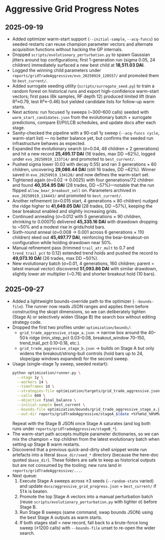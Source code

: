# Aggressive Grid Progress Notes

## 2025-09-19
- Added optimizer warm-start support (`--initial-sample`, `--acq-funcs`) so seeded restarts can reuse champion parameter vectors and alternate acquisition functions without hacking the GP internals.
- Dropped `scripts/evolutionary_perturbation.py` to spawn Gaussian jitters around top configurations; first 1-generation run (sigma 0.05, 24 children) immediately surfaced a new best child at **18,511.03 DAI**.
- Logged the winning child parameters under `reports/gridTradeAggressive/evo_20250919_120557/` and promoted them to `best_current/`.
- Added surrogate seeding utility (`scripts/surrogate_seed.py`) to train a random forest on historical runs and export high-confidence warm-start vectors; first pass (6k samples, RF depth 12) produced limited lift (train R²≈0.79, test R²≈-0.46) but yielded candidate lists for follow-up warm starts.
- Next actions: run focused 1y sweeps (~300–600 calls) seeded with `warm_start_candidates.json` from the evolutionary batch + surrogate predictions, compare EI/PI/LCB schedules, and update docs after each stage.
- Sanity-checked the pipeline with a 90-call 1y sweep (`--acq-funcs cycle`, warm-start list) — no better balance yet, but confirms the seeded run infrastructure behaves as expected.
- Expanded the evolutionary search (σ=0.04, 48 children × 2 generations) and hit a new record **25,495.17 DAI** (16 trades, max DD ~62%), logged under `evo_20250919_133714/` and promoted to `best_current/`.
- Pushed sigma lower (0.03 with decay 0.55) and ran 3 generations × 60 children, uncovering **29,086.44 DAI** (still 16 trades, DD ~62%). Winner saved in `evo_20250919_134128/` and now defines the warm-start set.
- Tightened again (σ=0.02 → 0.0025) with four generations/72 children and found **40,354.95 DAI** (28 trades, DD ~57%)—notable that the run flipped `allow_bear_breakout_sell` on. Parameters archived in `evo_20250919_134443/` and promoted to `best_current/`.
- Another refinement (σ=0.015 start, 4 generations × 80 children) nudged the ridge higher to **41,649.05 DAI** (28 trades, DD ~57%), keeping the bear breakout enabled and slightly increasing grids.
- Continued annealing (σ=0.012 with 5 generations × 90 children, shrinking to 0.00075) delivered **45,335.16 DAI** with drawdown dropping to ~50% and a modest rise in grids/hold bars.
- Sixth-round anneal (σ=0.008 → 0.001 across 6 generations × 110 children) eked out **45,497.77 DAI**, reinforcing the bear-breakout-on configuration while holding drawdown near 50%.
- Manual refinement pass (trimmed `trail_atr_mult` to 0.7 and `trend_trail_pct` to 0.12) extended trend holds and pushed the record to **49,073.10 DAI** (26 trades, max DD ~50%).
- New evolutionary batch (σ=0.01, 4 generations, 160 children; parent = latest manual vector) discovered **51,093.86 DAI** with similar drawdown, slightly lower atr multiplier (~0.76) and shorter breakout hold (10 bars).

## 2025-09-27
- Added a lightweight bounds-override path to the optimizer (`--bounds-file`). The runner now reads JSON ranges and applies them before constructing the skopt dimensions, so we can deliberately tighten (Stage A) or selectively widen (Stage B) the search box without editing strategy code.
- Dropped the first two profiles under `optimization/bounds/`:
  - `grid_trade_aggressive_stage_a.json` → narrow box around the 40–50 k ridge (min_step_pct 0.03–0.08, breakout_window 70–150, trend_trail_pct 0.10–0.18, etc.).
  - `grid_trade_aggressive_stage_b.json` → builds on Stage A but only widens the breakout/strong-bull controls (hold bars up to 24, slope/gap windows expanded) for the second sweep.
- Usage (single-stage 1y sweep, seeded restart):
  ```bash
  python optimization/runner.py \
    --stage 1y \
    --workers 14 \
    --timeframes 1d \
    --strategies-file optimization/targets/grid_trade_aggressive.json \
    --calls 600 \
    --objective final_balance \
    --initial-sample best_current \
    --bounds-file optimization/bounds/grid_trade_aggressive_stage_a.json \
    --out-dir reports/gridTradeAggressive/stageA_$(date +%Y%m%d_%H%M%S)
  ```
  Repeat with the Stage B JSON once Stage A saturates (and log both runs under `reports/gridTradeAggressive/stageB_*`).
- The warm-start path accepts multiple parameter dictionaries, so we can mix the champion + top children from the latest evolutionary batch when setting up Stage B warm restarts.
- Discovered that a previous quick-and-dirty shell snippet wrote run artefacts into a literal `$base_dir/seed_*` directory (because the here-doc quoted `$base_dir`). These folders are safe to keep as historical outputs but are not consumed by the tooling; new runs land in `reports/gridTradeAggressive/...`.
- Next queue:
  1. Execute Stage A sweeps across ≥3 seeds (`--random-state` varied) and update `docs/aggressive_grid_progress.json` + `best_current/` if 51 k is beaten.
  2. Promote the top Stage A vectors into a manual perturbation batch (reuse `scripts/evolutionary_perturbation.py` with tighter σ) before Stage B.
  3. Run Stage B sweeps (same command, swap bounds JSON) using the best Stage A outputs as warm starts.
  4. If both stages stall < new record, fall back to a brute-force long sweep (≥1200 calls) with `--bounds-file` unset to re-open the wider search.
